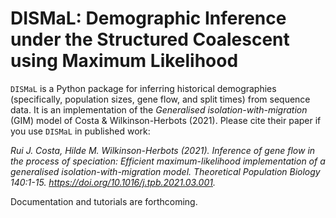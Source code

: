 # DISMaL: Demographic Inference under the Structured Coalescent using Maximum Likelihood

``DISMaL`` is a Python package for inferring historical demographies (specifically, population sizes, gene flow, and split times) from sequence data. It is an implementation of the *Generalised isolation-with-migration* (GIM) model of Costa & Wilkinson-Herbots (2021). Please cite their paper if you use ``DISMaL`` in published work:

*Rui J. Costa, Hilde M. Wilkinson-Herbots (2021).
Inference of gene flow in the process of speciation: Efficient maximum-likelihood implementation of a generalised isolation-with-migration model.
Theoretical Population Biology 140:1-15.
https://doi.org/10.1016/j.tpb.2021.03.001.*



Documentation and tutorials are forthcoming.